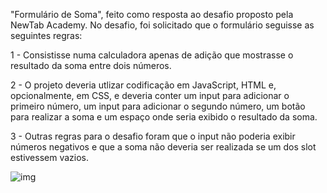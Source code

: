 "Formulário de Soma", feito como resposta ao desafio proposto pela NewTab Academy. No desafio, foi solicitado que o formulário seguisse as seguintes regras:

1 - Consistisse numa calculadora apenas de adição que mostrasse o resultado da soma entre dois números. 

2 - O projeto deveria utlizar codificação em JavaScript, HTML e, opcionalmente, em CSS, e deveria conter um input para adicionar o primeiro número, um input para adicionar o segundo número, um botão para realizar a soma e um espaço onde seria exibido o resultado da soma. 

3 - Outras regras para o desafio foram que o input não poderia exibir números negativos e que a soma não deveria ser realizada se um dos slot estivessem vazios.

![img](https://user-images.githubusercontent.com/95757534/150719266-79018c9d-1c38-4294-85cc-e6672b875313.jpg)
